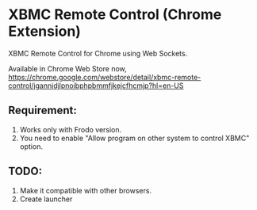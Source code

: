 XBMC Remote Control (Chrome Extension)
======================================

XBMC Remote Control for Chrome using Web Sockets.

Available in Chrome Web Store now, https://chrome.google.com/webstore/detail/xbmc-remote-control/jgannjdjlpnoibphpbmmfjkejcfhcmjp?hl=en-US

**Requirement**:
----------------
1. Works only with Frodo version.
2. You need to enable "Allow program on other system to control XBMC" option.

**TODO:**
---------
1. Make it compatible with other browsers.
2. Create launcher